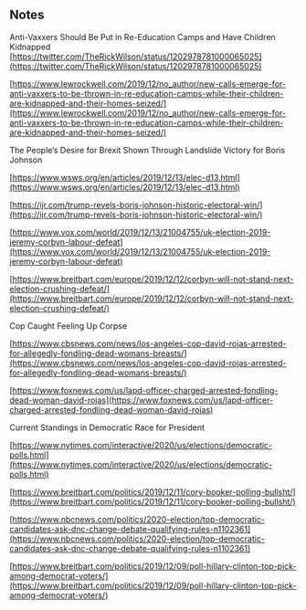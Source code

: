 ## Notes

Anti-Vaxxers Should Be Put in Re-Education Camps and Have Children Kidnapped
[https://twitter.com/TheRickWilson/status/1202978781000065025](https://twitter.com/TheRickWilson/status/1202978781000065025)

[https://www.lewrockwell.com/2019/12/no_author/new-calls-emerge-for-anti-vaxxers-to-be-thrown-in-re-education-camps-while-their-children-are-kidnapped-and-their-homes-seized/](https://www.lewrockwell.com/2019/12/no_author/new-calls-emerge-for-anti-vaxxers-to-be-thrown-in-re-education-camps-while-their-children-are-kidnapped-and-their-homes-seized/)

The People’s Desire for Brexit Shown Through Landslide Victory for Boris Johnson

[https://www.wsws.org/en/articles/2019/12/13/elec-d13.html](https://www.wsws.org/en/articles/2019/12/13/elec-d13.html)

[https://ijr.com/trump-revels-boris-johnson-historic-electoral-win/](https://ijr.com/trump-revels-boris-johnson-historic-electoral-win/)

[https://www.vox.com/world/2019/12/13/21004755/uk-election-2019-jeremy-corbyn-labour-defeat](https://www.vox.com/world/2019/12/13/21004755/uk-election-2019-jeremy-corbyn-labour-defeat)

[https://www.breitbart.com/europe/2019/12/12/corbyn-will-not-stand-next-election-crushing-defeat/](https://www.breitbart.com/europe/2019/12/12/corbyn-will-not-stand-next-election-crushing-defeat/)

Cop Caught Feeling Up Corpse

[https://www.cbsnews.com/news/los-angeles-cop-david-rojas-arrested-for-allegedly-fondling-dead-womans-breasts/](https://www.cbsnews.com/news/los-angeles-cop-david-rojas-arrested-for-allegedly-fondling-dead-womans-breasts/)

[https://www.foxnews.com/us/lapd-officer-charged-arrested-fondling-dead-woman-david-rojas](https://www.foxnews.com/us/lapd-officer-charged-arrested-fondling-dead-woman-david-rojas)

Current Standings in Democratic Race for President

[https://www.nytimes.com/interactive/2020/us/elections/democratic-polls.html](https://www.nytimes.com/interactive/2020/us/elections/democratic-polls.html)

[https://www.breitbart.com/politics/2019/12/11/cory-booker-polling-bullsht/](https://www.breitbart.com/politics/2019/12/11/cory-booker-polling-bullsht/)

[https://www.nbcnews.com/politics/2020-election/top-democratic-candidates-ask-dnc-change-debate-qualifying-rules-n1102361](https://www.nbcnews.com/politics/2020-election/top-democratic-candidates-ask-dnc-change-debate-qualifying-rules-n1102361)

[https://www.breitbart.com/politics/2019/12/09/poll-hillary-clinton-top-pick-among-democrat-voters/](https://www.breitbart.com/politics/2019/12/09/poll-hillary-clinton-top-pick-among-democrat-voters/)

